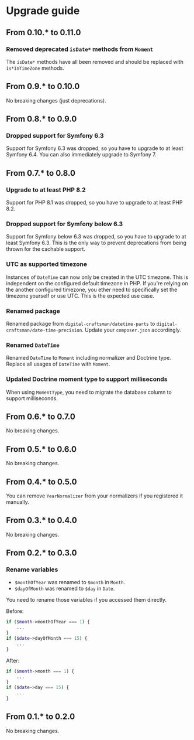 # Upgrade guide

## From 0.10.* to 0.11.0

### Removed deprecated `isDate*` methods from `Moment`

The `isDate*` methods have all been removed and should be replaced with `is*InTimeZone` methods.

## From 0.9.* to 0.10.0

No breaking changes (just deprecations).

## From 0.8.* to 0.9.0

### Dropped support for Symfony 6.3

Support for Symfony 6.3 was dropped, so you have to upgrade to at least Symfony 6.4. You can also immediately upgrade to Symfony 7.

## From 0.7.* to 0.8.0

### Upgrade to at least PHP 8.2

Support for PHP 8.1 was dropped, so you have to upgrade to at least PHP 8.2.

### Dropped support for Symfony below 6.3

Support for Symfony below 6.3 was dropped, so you have to upgrade to at least Symfony 6.3. This is the only way to prevent deprecations from being thrown for the cachable support.

### UTC as supported timezone

Instances of `DateTime` can now only be created in the UTC timezone. This is independent on the configured default timezone in PHP. If you're relying on the another configured timezone, you ether need to specifically set the timezone yourself or use UTC. This is the expected use case.

### Renamed package

Renamed package from `digital-craftsman/datetime-parts` to `digital-craftsman/date-time-precision`. Update your `composer.json` accordingly.

### Renamed `DateTime`

Renamed `DateTime` to `Moment` including normalizer and Doctrine type. Replace all usages of `DateTime` with `Moment`.

### Updated Doctrine moment type to support milliseconds

When using `MomentType`, you need to migrate the database column to support milliseconds. 

## From 0.6.* to 0.7.0

No breaking changes.

## From 0.5.* to 0.6.0

No breaking changes.

## From 0.4.* to 0.5.0

You can remove `YearNormalizer` from your normalizers if you registered it manually.

## From 0.3.* to 0.4.0

No breaking changes.

## From 0.2.* to 0.3.0

### Rename variables

- `$monthOfYear` was renamed to `$month` in `Month`.
- `$dayOfMonth` was renamed to `$day` in `Date`.

You need to rename those variables if you accessed them directly.

Before:

```php
if ($month->monthOfYear === 1) {
    ...
}
if ($date->dayOfMonth === 15) {
    ...
}
```

After:

```php
if ($month->month === 1) {
    ...
}
if ($date->day === 15) {
    ...
}
```

## From 0.1.* to 0.2.0

No breaking changes.
